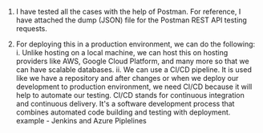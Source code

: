 1. I have tested all the cases with the help of Postman. For reference, I have attached the dump (JSON) file for the Postman REST API testing requests.
   
2. For deploying this in a production environment, we can do the following:
     i. Unlike hosting on a local machine, we can host this on hosting providers like AWS, Google Cloud Platform,
        and many more so that we can have scalable databases.
    ii. We can use a CI/CD pipeline. It is used like we have a repository
        and after changes or when we deploy our development to production environment,
        we need CI/CD because it will help to automate our testing. CI/CD stands for continuous integration and continuous delivery.
        It's a software development process that combines automated code building and testing with deployment.
        example - Jenkins and Azure Piplelines 

